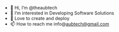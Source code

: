 - 👋 Hi, I’m @theaubtech
- 👀 I’m interested in Developing Software Solutions  
- 💞️ Love to create and deploy
- 📫 How to reach me info@aubtech@gmail.com


<!---
theaubtech/theaubtech is a ✨ special ✨ repository because its `README.md` (this file) appears on your GitHub profile.
You can click the Preview link to take a look at your changes.
--->
